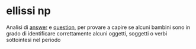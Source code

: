 # ellissi np

Analisi di [answer](answer.csv) e [question](question.csv), per provare a capire
se alcuni bambini sono in grado di identificare correttamente alcuni oggetti,
soggetti o verbi sottointesi nel periodo

